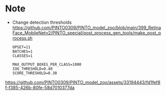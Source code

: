 # Note
- Change detection thresholds
  https://github.com/PINTO0309/PINTO_model_zoo/blob/main/399_RetinaFace_MobileNetv2/PINTO_special/post_process_gen_tools/make_post_process.sh
  ```
  OPSET=11
  BATCHES=1
  CLASSES=1
  
  MAX_OUTPUT_BOXES_PER_CLASS=1000
  IOU_THRESHOLD=0.40
  SCORE_THRESHOLD=0.30
  ```

https://github.com/PINTO0309/PINTO_model_zoo/assets/33194443/fd1fef8f-f385-426b-80fe-58d7010377da
